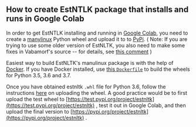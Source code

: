 ## How to create EstNTLK package that installs and runs in Google Colab

In order to get EstNTLK installing and running in [Google Colab](https://colab.research.google.com), you need to create a [manylinux](https://github.com/pypa/manylinux) Python wheel and upload it to to [PyPi](https://pypi.org/). ( Note: If you are trying to use some older version of EstNLTK, you also need to make some fixes in Vabamorf's source -- for details, see [this comment](https://github.com/estnltk/estnltk/issues/107#issuecomment-582839466) )


Easiest way to build EstNLTK's manulinux package is with the help of [Docker](www.docker.com). If you have Docker installed, use [this `Dockerfile`](Dockerfile) to build the wheels for Python 3.5, 3.6 and 3.7.

Once you have obtained estnltk `.whl` file for Python 3.6, follow the instructions [here](https://packaging.python.org/tutorials/packaging-projects/#uploading-the-distribution-archives) on uploading the wheel. A good practice would be to first upload the test wheel to [https://test.pypi.org/project/estnltk](https://test.pypi.org/project/estnltk) , test it out in Google Colab, and then upload the final version to [https://pypi.org/project/estnltk](https://pypi.org/project/estnltk) .


